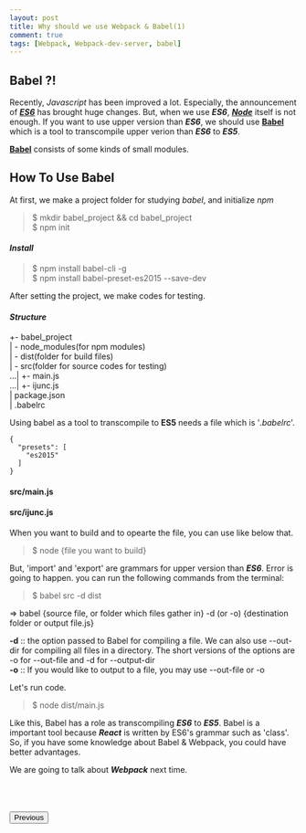 ```yaml
---
layout: post
title: Why should we use Webpack & Babel(1)
comment: true
tags: [Webpack, Webpack-dev-server, babel]
---
```


## Babel ?!

Recently, *Javascript* has been improved a lot. Especially, the announcement of [***ES6***](http://es6-features.org/#Constants) has brought huge changes. But, when we use ***ES6***, [***Node***](https://nodejs.org/ko/) itself is not enough. If you want to use upper version than ***ES6***, we should use [**Babel**](https://babeljs.io/) which is a tool to transcompile upper verion than ***ES6*** to ***ES5***.   

[**Babel**](https://babeljs.io/) consists of some kinds of small modules.

## How To Use Babel
At first, we make a project folder for studying *babel*, and initialize *npm*
> $ mkdir babel_project && cd babel_project    
> $ npm init

#### *Install*

> $ npm install babel-cli -g     
> $ npm install babel-preset-es2015 --save-dev

After setting the project, we make codes for testing.

#### *Structure*

+- babel_project   
| - node_modules(for npm modules)   
| - dist(folder for build files)   
| - src(folder for source codes for testing)   
...| +- main.js   
...| +- ijunc.js   
| package.json   
| .babelrc   

Using babel as a tool to transcompile to **ES5** needs a file which is '*.babelrc*'.   
```
{
  "presets": [
    "es2015"
  ]
}
```

#### src/main.js

<script src="https://gist.github.com/ijunc2/5416e92d6f70188691f91474e5844c61.js"></script>

#### src/ijunc.js

<script src="https://gist.github.com/ijunc2/75aa018b7202955b51849a2730e918f8.js"></script>

When you want to build and to opearte the file, you can use like below that.

> $ node {file you want to build}

But, 'import' and 'export' are grammars for upper version than ***ES6***. Error is going to happen. you can run the following commands from the terminal:

> $ babel src -d dist

=> babel {source file, or folder which files gather in} -d (or -o) {destination folder or output file.js}

>
**-d** ::  the option passed to Babel for compiling a file. We can also use --out-dir for compiling all files in a directory. The short versions of the options are -o for --out-file and -d for --output-dir   
**-o** :: If you would like to output to a file, you may use --out-file or -o

Let's run code.
> $ node dist/main.js

Like this, Babel has a role as transcompiling ***ES6*** to ***ES5***. Babel is a important tool because ***React*** is written by ES6's grammar such as 'class'. So, if you have some knowledge about Babel & Webpack, you could have better advantages.

We are going to talk about ***Webpack*** next time.

<div>
  <br/><br/><br/>
  <button class="btn" onclick="moveto('/2017/12/29/My-First-Blog.html');" >Previous</button>
  <!-- <button class="btn" onclick="moveto('acviuh3jsdkjf');">Next</button> -->
  <br/><br/><br/>
  <link rel="stylesheet" href="{{ site.baseurl }}/assets/css/ijunc/comm.css">
  <script src="{{ site.baseurl }}/assets/js/ijunc/comm.js"/>
</div>














